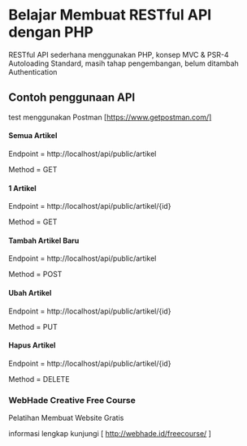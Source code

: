 # Belajar Membuat RESTful API dengan PHP

RESTful API sederhana menggunakan PHP, konsep MVC & PSR-4 Autoloading Standard,
masih tahap pengembangan, belum ditambah Authentication

## Contoh penggunaan API

test menggunakan Postman [https://www.getpostman.com/]

#### Semua Artikel
Endpoint = http://localhost/api/public/artikel

Method = GET

#### 1 Artikel
Endpoint = http://localhost/api/public/artikel/{id}

Method = GET

#### Tambah Artikel Baru
Endpoint = http://localhost/api/public/artikel

Method = POST

#### Ubah Artikel
Endpoint = http://localhost/api/public/artikel/{id}

Method = PUT

#### Hapus Artikel
Endpoint = http://localhost/api/public/artikel/{id}

Method = DELETE


### WebHade Creative Free Course

Pelatihan Membuat Website Gratis

informasi lengkap kunjungi [ http://webhade.id/freecourse/ ]